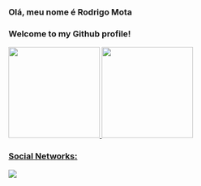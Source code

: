 ### Olá, meu nome é Rodrigo Mota

### Welcome to my Github profile!

<div>
  <a href="https://github.com/rodrigonex">
  <img height="180em" src="https://github-readme-stats.vercel.app/api/top-langs/?username=rodrigonex&layout=compact&langs_count=7&theme=dracula"/>
  <img height="180em" src="https://github-readme-stats.vercel.app/api?username=rodrigonex&show_icons=true&theme=dracula&include_all_commits=true&count_private=true"/>
</div>
  
### Social Networks:

<div>
 
  <a href="https://www.linkedin.com/in/rodrigo-mota-7582111b2" target="_blank"><img src="https://img.shields.io/badge/-LinkedIn-%230077B5?style=for-the-badge&logo=linkedin&logoColor=white" target="_blank"></a>   
</div>


